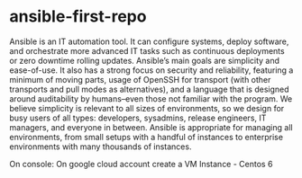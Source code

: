 # ansible-first-repo
Ansible is an IT automation tool. It can configure systems, deploy software, and orchestrate more advanced IT tasks such as continuous deployments or zero downtime rolling updates.  Ansible’s main goals are simplicity and ease-of-use. It also has a strong focus on security and reliability, featuring a minimum of moving parts, usage of OpenSSH for transport (with other transports and pull modes as alternatives), and a language that is designed around auditability by humans–even those not familiar with the program.  We believe simplicity is relevant to all sizes of environments, so we design for busy users of all types: developers, sysadmins, release engineers, IT managers, and everyone in between. Ansible is appropriate for managing all environments, from small setups with a handful of instances to enterprise environments with many thousands of instances.

On console:
On google cloud account create a VM Instance - Centos 6
